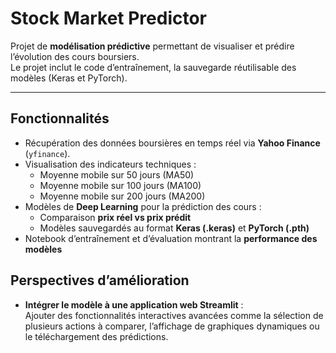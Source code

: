 # Stock Market Predictor

Projet de **modélisation prédictive** permettant de visualiser et prédire l’évolution des cours boursiers.  
Le projet inclut le code d’entraînement, la sauvegarde réutilisable des modèles (Keras et PyTorch).

---

## Fonctionnalités

- Récupération des données boursières en temps réel via **Yahoo Finance** (`yfinance`).  
- Visualisation des indicateurs techniques :
  - Moyenne mobile sur 50 jours (MA50)  
  - Moyenne mobile sur 100 jours (MA100)  
  - Moyenne mobile sur 200 jours (MA200)  
- Modèles de **Deep Learning** pour la prédiction des cours :
  - Comparaison **prix réel vs prix prédit**  
  - Modèles sauvegardés au format **Keras (.keras)** et **PyTorch (.pth)**  
- Notebook d’entraînement et d’évaluation montrant la **performance des modèles**  

## Perspectives d’amélioration

- **Intégrer le modèle à une application web Streamlit** :  
  Ajouter des fonctionnalités interactives avancées comme la sélection de plusieurs actions à comparer, l’affichage de graphiques dynamiques ou le téléchargement des prédictions.



